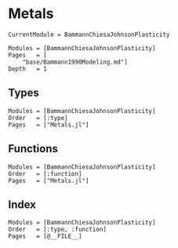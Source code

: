 # Metals

```@meta
CurrentModule = BammannChiesaJohnsonPlasticity
```

```@contents
Modules = [BammannChiesaJohnsonPlasticity]
Pages   = [
    "base/Bammann1990Modeling.md"]
Depth   = 1
```

## Types
```@autodocs
Modules = [BammannChiesaJohnsonPlasticity]
Order   = [:type]
Pages   = ["Metals.jl"]
```

## Functions
```@autodocs
Modules = [BammannChiesaJohnsonPlasticity]
Order   = [:function]
Pages   = ["Metals.jl"]
```

## Index
```@index
Modules = [BammannChiesaJohnsonPlasticity]
Order   = [:type, :function]
Pages   = [@__FILE__]
```
